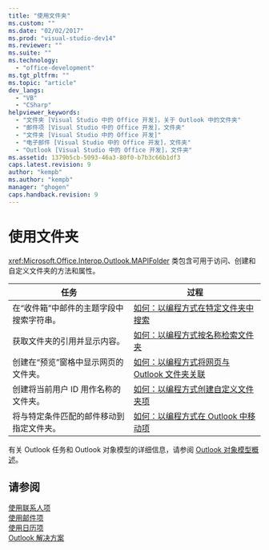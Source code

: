 ```yaml
---
title: "使用文件夹"
ms.custom: ""
ms.date: "02/02/2017"
ms.prod: "visual-studio-dev14"
ms.reviewer: ""
ms.suite: ""
ms.technology: 
  - "office-development"
ms.tgt_pltfrm: ""
ms.topic: "article"
dev_langs: 
  - "VB"
  - "CSharp"
helpviewer_keywords: 
  - "文件夹 [Visual Studio 中的 Office 开发]，关于 Outlook 中的文件夹"
  - "邮件项 [Visual Studio 中的 Office 开发]，文件夹"
  - "文件夹 [Visual Studio 中的 Office 开发]"
  - "电子邮件 [Visual Studio 中的 Office 开发]，文件夹"
  - "Outlook [Visual Studio 中的 Office 开发]，文件夹"
ms.assetid: 1379b5cb-5093-46a3-80f0-b7b3c66b1df3
caps.latest.revision: 9
author: "kempb"
ms.author: "kempb"
manager: "ghogen"
caps.handback.revision: 9
---
```

# 使用文件夹
  <xref:Microsoft.Office.Interop.Outlook.MAPIFolder> 类包含可用于访问、创建和自定义文件夹的方法和属性。  
  
|任务|过程|  
|--------|--------|  
|在“收件箱”中邮件的主题字段中搜索字符串。|[如何：以编程方式在特定文件夹中搜索](../vsto/how-to-programmatically-search-within-a-specific-folder.md)|  
|获取文件夹的引用并显示内容。|[如何：以编程方式按名称检索文件夹](../vsto/how-to-programmatically-retrieve-a-folder-by-name.md)|  
|创建在“预览”窗格中显示网页的文件夹。|[如何：以编程方式将网页与 Outlook 文件夹关联](../vsto/how-to-programmatically-associate-a-web-page-with-an-outlook-folder.md)|  
|创建将当前用户 ID 用作名称的文件夹。|[如何：以编程方式创建自定义文件夹项](../vsto/how-to-programmatically-create-custom-folder-items.md)|  
|将与特定条件匹配的邮件移动到指定文件夹。|[如何：以编程方式在 Outlook 中移动项](../vsto/how-to-programmatically-move-items-in-outlook.md)|  
  
 有关 Outlook 任务和 Outlook 对象模型的详细信息，请参阅 [Outlook 对象模型概述](../vsto/outlook-object-model-overview.md)。  
  
## 请参阅  
 [使用联系人项](../vsto/working-with-contact-items.md)   
 [使用邮件项](../vsto/working-with-mail-items.md)   
 [使用日历项](../vsto/working-with-calendar-items.md)   
 [Outlook 解决方案](../vsto/outlook-solutions.md)  
  
  